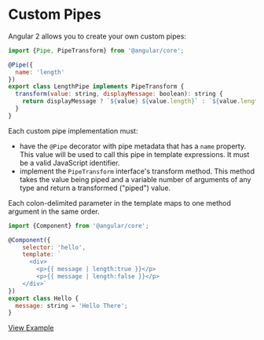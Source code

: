 # Custom Pipes #

Angular 2 allows you to create your own custom pipes:

```javascript
import {Pipe, PipeTransform} from '@angular/core';

@Pipe({
  name: 'length'
})
export class LengthPipe implements PipeTransform {
  transform(value: string, displayMessage: boolean): string {
    return displayMessage ? `${value} ${value.length}` : `${value.length}`
  }
}
```

Each custom pipe implementation must:

* have the `@Pipe` decorator with pipe metadata that has a `name` property. This value will be used to
call this pipe in template expressions. It must be a valid JavaScript identifier.
* implement the `PipeTransform` interface's transform method. This method takes the value being piped
and a variable number of arguments of any type and return a transformed ("piped") value.

Each colon-delimited parameter in the template maps to one method argument in the same order.

```javascript
import {Component} from '@angular/core';

@Component({
	selector: 'hello',
	template: `
	  <div>
	    <p>{{ message | length:true }}</p>
	    <p>{{ message | length:false }}</p>
    </div>`
})
export class Hello {
  message: string = 'Hello There';
}
```
[View Example](http://plnkr.co/edit/l5koabsVYdoIhHDe24pR?p=preview)
